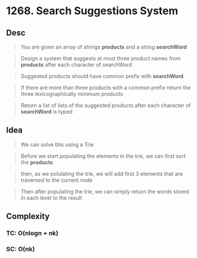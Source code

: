 # 1268. Search Suggestions System

## Desc

> You are given an array of strings **products** and a string **searchWord**

> Design a system that suggests at most three product names from **products** after each character of searchWord

> Suggested products should have common prefix with **searchWord**.

> If there are more than three products with a common prefix return the three lexicographically minimum products

> Return a list of lists of the suggested products after each character of **searchWord** is typed

## Idea

> We can solve this using a Trie

> Before we start populating the elements in the trie, we can first sort the **products**

> then, as we polulating the trie, we will add first 3 elements that are traversed to the current node

> Then after populating the trie, we can simply return the words stored in each level to the result

## Complexity

### TC: O(nlogn + nk)

### SC: O(nk)

